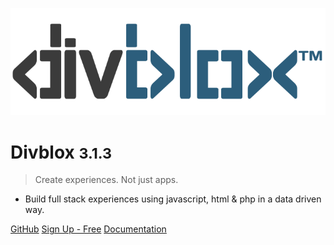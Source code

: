 <!-- _coverpage.md -->

![logo](_media/divblox-logo-1.png)

# Divblox <small>3.1.3</small>

> Create experiences. Not just apps.

- Build full stack experiences using javascript, html & php in a data driven way.

[GitHub](https://github.com/Divblox/Divblox/)
[Sign Up - Free](https://basecamp.Divblox.com/?view=register)
[Documentation](#what-is-Divblox)
